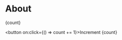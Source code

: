 # About

<script>
  import Box from "./Box.svelte"
  let count = 10
</script>

{count}

<button on:click={() => count += 1}>Increment {count}</button>

<Box />